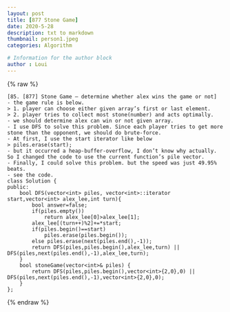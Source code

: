 ```yaml
---
layout: post
title: [877 Stone Game]
date: 2020-5-28
description: txt to markdown
thumbnail: person1.jpeg
categories: Algorithm

# Information for the author block
author : Loui
---
```


{% raw %}

	﻿[85. [877] Stone Game – determine whether alex wins the game or not]
	- the game rule is below.
	> 1. player can choose either given array’s first or last element.
	> 2. player tries to collect most stone(number) and acts optimally.
	- we should determine alex can win or not given array.
	- I use DFS to solve this problem. Since each player tries to get more stone than the opponent, we should do brute-force. 
	- At first, I use the start iterator like below
	> piles.erase(start);
	- but it occurred a heap-buffer-overflow, I don’t know why actually. So I changed the code to use the current function’s pile vector.
	- Finally, I could solve this problem. but the speed was just 49.95% beats.
	- see the code.
	class Solution {
	public:
	    bool DFS(vector<int> piles, vector<int>::iterator start,vector<int> alex_lee,int turn){
	        bool answer=false;
	        if(piles.empty())
	            return alex_lee[0]>alex_lee[1];
	        alex_lee[(turn++)%2]+=*start;
	        if(piles.begin()==start)
	            piles.erase(piles.begin());    
	        else piles.erase(next(piles.end(),-1));
	        return DFS(piles,piles.begin(),alex_lee,turn) || DFS(piles,next(piles.end(),-1),alex_lee,turn);   
	    }
	    bool stoneGame(vector<int>& piles) {
	        return DFS(piles,piles.begin(),vector<int>{2,0},0) || DFS(piles,next(piles.end(),-1),vector<int>{2,0},0);
	    }
	};
	
	
{% endraw %}
